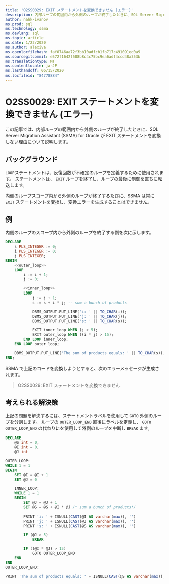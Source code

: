```yaml
---
title: 'O2SS0029: EXIT ステートメントを変換できません (エラー)'
description: 内部ループの範囲内から外側のループが終了したときに、SQL Server Migration Assistant (SSMA) for Oracle が EXIT ステートメントを変換しない理由について説明します。
author: nahk-ivanov
ms.prod: sql
ms.technology: ssma
ms.devlang: sql
ms.topic: article
ms.date: 1/22/2020
ms.author: alexiva
ms.openlocfilehash: faf0746aa72f3bb10adfcb1fb717c491091ed0a9
ms.sourcegitcommit: e572f1642f588b8c4c75bc9ea6adf4ccd48a353b
ms.translationtype: MT
ms.contentlocale: ja-JP
ms.lasthandoff: 06/15/2020
ms.locfileid: "84778884"
---
```

# <a name="o2ss0029-cannot-convert-exit-statement-error"></a>O2SS0029: EXIT ステートメントを変換できません (エラー)

この記事では、内部ループの範囲内から外側のループが終了したときに、SQL Server Migration Assistant (SSMA) for Oracle が EXIT ステートメントを変換しない理由について説明します。

## <a name="background"></a>バックグラウンド

`LOOP`ステートメントは、反復回数が不確定のループを定義するために使用されます。 ステートメントは、 `EXIT` ループを終了し、ループの最後に制御を直ちに転送します。

内側のループスコープ内から外側のループが終了するたびに、SSMA は常に `EXIT` ステートメントを変換し、変換エラーを生成することはできません。

## <a name="example"></a>例

内側のループのスコープ内から外側のループを終了する例を次に示します。

```sql
DECLARE
    s PLS_INTEGER := 0;
    i PLS_INTEGER := 0;
    j PLS_INTEGER;
BEGIN
    <<outer_loop>>
    LOOP
        i := i + 1;
        j := 0;

        <<inner_loop>>
        LOOP
            j := j + 1;
            s := s + i * j; -- sum a bunch of products

            DBMS_OUTPUT.PUT_LINE('i: ' || TO_CHAR(i));
            DBMS_OUTPUT.PUT_LINE('j: ' || TO_CHAR(j));
            DBMS_OUTPUT.PUT_LINE('s: ' || TO_CHAR(s));

            EXIT inner_loop WHEN (j > 5);
            EXIT outer_loop WHEN ((i * j) > 15);
        END LOOP inner_loop;
    END LOOP outer_loop;

    DBMS_OUTPUT.PUT_LINE('The sum of products equals: ' || TO_CHAR(s));
END;
```

SSMA で上記のコードを変換しようとすると、次のエラーメッセージが生成されます。

> O2SS0029: EXIT ステートメントを変換できません

## <a name="possible-remedies"></a>考えられる解決策

上記の問題を解決するには、ステートメントラベルを使用して `GOTO` 外側のループを分割します。 ループの `OUTER_LOOP_END` 直後にラベルを定義し、 `GOTO OUTER_LOOP_END` の代わりにを使用して外側のループを中断し `BREAK` ます。

```sql
DECLARE
    @S int = 0,
    @I int = 0,
    @J int

OUTER_LOOP:
WHILE 1 = 1
BEGIN
    SET @I = @I + 1
    SET @J = 0

    INNER_LOOP:
    WHILE 1 = 1
    BEGIN
        SET @J = @J + 1
        SET @S = @S + @I * @J /* sum a bunch of products*/

        PRINT 'i: ' + ISNULL(CAST(@I AS varchar(max)), '')
        PRINT 'j: ' + ISNULL(CAST(@J AS varchar(max)), '')
        PRINT 's: ' + ISNULL(CAST(@S AS varchar(max)), '')

        IF (@J > 5)
            BREAK

        IF ((@I * @J) > 15)
            GOTO OUTER_LOOP_END
    END
END
OUTER_LOOP_END:

PRINT 'The sum of products equals: ' + ISNULL(CAST(@S AS varchar(max)), '')
```
